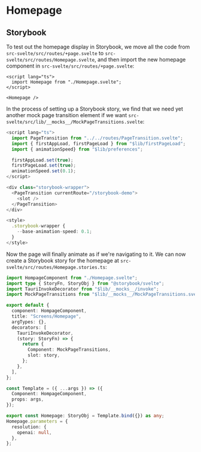 # Homepage

## Storybook

To test out the homepage display in Storybook, we move all the code from `src-svelte/src/routes/+page.svelte` to `src-svelte/src/routes/Homepage.svelte`, and then import the new homepage component in `src-svelte/src/routes/+page.svelte`:

```svelte
<script lang="ts">
  import Homepage from "./Homepage.svelte";
</script>

<Homepage />

```

In the process of setting up a Storybook story, we find that we need yet another mock page transition element if we want `src-svelte/src/lib/__mocks__/MockPageTransitions.svelte`:

```ts
<script lang="ts">
  import PageTransition from "../../routes/PageTransition.svelte";
  import { firstAppLoad, firstPageLoad } from "$lib/firstPageLoad";
  import { animationSpeed} from "$lib/preferences";

  firstAppLoad.set(true);
  firstPageLoad.set(true);
  animationSpeed.set(0.1);
</script>

<div class="storybook-wrapper">
  <PageTransition currentRoute="/storybook-demo">
    <slot />
  </PageTransition>
</div>

<style>
  .storybook-wrapper {
    --base-animation-speed: 0.1;
  }
</style>

```

Now the page will finally animate as if we're navigating to it. We can now create a Storybook story for the homepage at `src-svelte/src/routes/Homepage.stories.ts`:

```ts
import HompageComponent from "./Homepage.svelte";
import type { StoryFn, StoryObj } from "@storybook/svelte";
import TauriInvokeDecorator from "$lib/__mocks__/invoke";
import MockPageTransitions from "$lib/__mocks__/MockPageTransitions.svelte";

export default {
  component: HompageComponent,
  title: "Screens/Homepage",
  argTypes: {},
  decorators: [
    TauriInvokeDecorator,
    (story: StoryFn) => {
      return {
        Component: MockPageTransitions,
        slot: story,
      };
    },
  ],
};

const Template = ({ ...args }) => ({
  Component: HompageComponent,
  props: args,
});

export const Homepage: StoryObj = Template.bind({}) as any;
Homepage.parameters = {
  resolution: {
    openai: null,
  },
};
```
